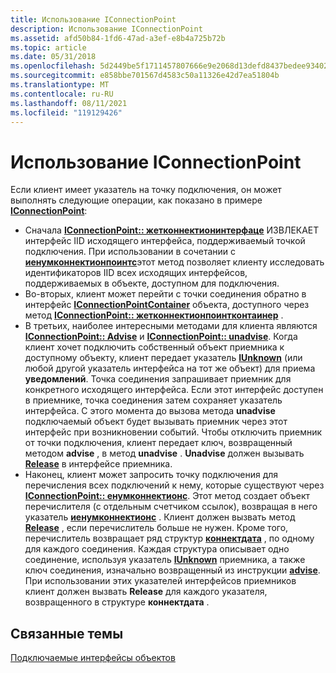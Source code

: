 ```yaml
---
title: Использование IConnectionPoint
description: Использование IConnectionPoint
ms.assetid: afd50b84-1fd6-47ad-a3ef-e8b4a725b72b
ms.topic: article
ms.date: 05/31/2018
ms.openlocfilehash: 5d2449be5f1711457807666e9e2068d13defd8437bedee93402f7b974d5298d4
ms.sourcegitcommit: e858bbe701567d4583c50a11326e42d7ea51804b
ms.translationtype: MT
ms.contentlocale: ru-RU
ms.lasthandoff: 08/11/2021
ms.locfileid: "119129426"
---
```

# <a name="using-iconnectionpoint"></a>Использование IConnectionPoint

Если клиент имеет указатель на точку подключения, он может выполнять следующие операции, как показано в примере [**IConnectionPoint**](/windows/desktop/api/OCIdl/nn-ocidl-iconnectionpoint):

-   Сначала [**IConnectionPoint:: жетконнектионинтерфаце**](/windows/desktop/api/OCIdl/nf-ocidl-iconnectionpoint-getconnectioninterface) ИЗВЛЕКАЕТ интерфейс IID исходящего интерфейса, поддерживаемый точкой подключения. При использовании в сочетании с [**иенумконнектионпоинтс**](/windows/desktop/api/ocidl/nn-ocidl-ienumconnectionpoints)этот метод позволяет клиенту исследовать идентификаторов IID всех исходящих интерфейсов, поддерживаемых в объекте, доступном для подключения.
-   Во-вторых, клиент может перейти с точки соединения обратно в интерфейс [**IConnectionPointContainer**](/windows/desktop/api/OCIdl/nn-ocidl-iconnectionpointcontainer) объекта, доступного через метод [**IConnectionPoint:: жетконнектионпоинтконтаинер**](/windows/desktop/api/OCIdl/nf-ocidl-iconnectionpoint-getconnectionpointcontainer) .
-   В третьих, наиболее интересными методами для клиента являются [**IConnectionPoint:: Advise**](/windows/desktop/api/OCIdl/nf-ocidl-iconnectionpoint-advise) и [**IConnectionPoint:: unadvise**](/windows/desktop/api/OCIdl/nf-ocidl-iconnectionpoint-unadvise). Когда клиент хочет подключить собственный объект приемника к доступному объекту, клиент передает указатель [**IUnknown**](/windows/desktop/api/Unknwn/nn-unknwn-iunknown) (или любой другой указатель интерфейса на тот же объект) для приема **уведомлений**. Точка соединения запрашивает приемник для конкретного исходящего интерфейса. Если этот интерфейс доступен в приемнике, точка соединения затем сохраняет указатель интерфейса. С этого момента до вызова метода **unadvise** подключаемый объект будет вызывать приемник через этот интерфейс при возникновении событий. Чтобы отключить приемник от точки подключения, клиент передает ключ, возвращенный методом **advise** , в метод **unadvise** . **Unadvise** должен вызывать [**Release**](/windows/win32/api/unknwn/nf-unknwn-iunknown-release) в интерфейсе приемника.
-   Наконец, клиент может запросить точку подключения для перечисления всех подключений к нему, которые существуют через [**IConnectionPoint:: енумконнектионс**](/windows/desktop/api/OCIdl/nf-ocidl-iconnectionpoint-enumconnections). Этот метод создает объект перечислителя (с отдельным счетчиком ссылок), возвращая в него указатель [**иенумконнектионс**](/windows/desktop/api/ocidl/nn-ocidl-ienumconnections) . Клиент должен вызвать метод [**Release**](/windows/win32/api/unknwn/nf-unknwn-iunknown-release) , если перечислитель больше не нужен. Кроме того, перечислитель возвращает ряд структур [**коннектдата**](/windows/win32/api/ocidl/ns-ocidl-connectdata) , по одному для каждого соединения. Каждая структура описывает одно соединение, используя указатель [**IUnknown**](/windows/desktop/api/Unknwn/nn-unknwn-iunknown) приемника, а также ключ соединения, изначально возвращенный из инструкции [**advise**](/windows/desktop/api/OCIdl/nf-ocidl-iconnectionpoint-advise). При использовании этих указателей интерфейсов приемников клиент должен вызвать **Release** для каждого указателя, возвращенного в структуре **коннектдата** .

## <a name="related-topics"></a>Связанные темы

<dl> <dt>

[Подключаемые интерфейсы объектов](connectable-object-interfaces.md)
</dt> </dl>

 

 